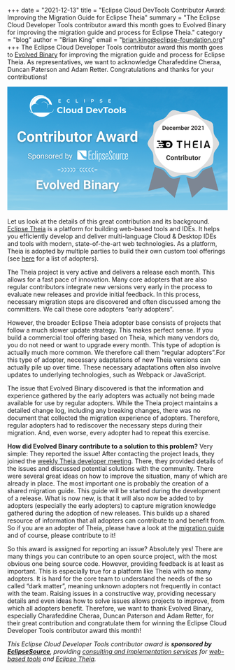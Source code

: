 +++
date = "2021-12-13"
title = "Eclipse Cloud DevTools Contributor Award: Improving the Migration Guide for Eclipse Theia"
summary = "The Eclipse Cloud Developer Tools contributor award this month goes to Evolved Binary for improving the migration guide and process for Eclipse Theia."
category = "blog"
author = "Brian King"
email = "brian.king@eclipse-foundation.org"
+++
The Eclipse Cloud Developer Tools contributor award this month goes to [Evolved Binary](https://www.evolvedbinary.com/) for improving the migration guide and process for Eclipse Theia. As representatives, we want to acknowledge Charafeddine Cheraa, Duncan Paterson and Adam Retter. Congratulations and thanks for your contributions!

![Contributor Award to Evolved Binary](images/tcotm202112.png)

Let us look at the details of this great contribution and its background. [Eclipse Theia](https://theia-ide.org/) is a platform for building web-based tools and IDEs. It helps you efficiently develop and deliver multi-language Cloud & Desktop IDEs and tools with modern, state-of-the-art web technologies. As a platform, Theia is adopted by multiple parties to build their own custom tool offerings (see [here](https://theia-ide.org/) for a list of adopters).

The Theia project is very active and delivers a release each month. This allows for a fast pace of innovation. Many core adopters that are also regular contributors integrate new versions very early in the process to evaluate new releases and provide initial feedback. In this process, necessary migration steps are discovered and often discussed among the committers. We call these core adopters “early adopters”.

However, the broader Eclipse Theia adopter base consists of projects that follow a much slower update strategy. This makes perfect sense. If you build a commercial tool offering based on Theia, which many vendors do, you do not need or want to upgrade every month. This type of adoption is actually much more common. We therefore call them “regular adopters”.For this type of adopter, necessary adaptations of new Theia versions can actually pile up over time. These necessary adaptations often also involve updates to underlying technologies, such as Webpack or JavaScript. 

The issue that Evolved Binary discovered is that the information and experience gathered by the early adopters was actually not being made available for use by regular adopters. While the Theia project maintains a detailed change log, including any breaking changes, there was no document that collected the migration experience of adopters. Therefore, regular adopters had to rediscover the necessary steps during their migration. And, even worse, every adopter had to repeat this exercise.

**How did Evolved Binary contribute to a solution to this problem?**
Very simple: They reported the issue! After contacting the project leads, they joined the [weekly Theia developer meeting](https://github.com/eclipse-theia/theia/wiki/Dev-Meetings). There, they provided details of the issues and discussed potential solutions with the community. There were several great ideas on how to improve the situation, many of which are already in place. The most important one is probably the creation of a shared migration guide. This guide will be started during the development of a release. What is now new, is that it will also now be added to by adopters (especially the early adopters) to capture migration knowledge gathered during the adoption of new releases. This builds up a shared resource of information that all adopters can contribute to and benefit from. So if you are an adopter of Theia, please have a look at the [migration guide](https://github.com/eclipse-theia/theia/blob/master/doc/Migration.md) and of course, please contribute to it!

So this award is assigned for reporting an issue? Absolutely yes! There are many things you can contribute to an open source project, with the most obvious one being source code. However, providing feedback is at least as important. This is especially true for a platform like Theia with so many adopters. It is hard for the core team to understand the needs of the so called “dark matter”, meaning unknown adopters not frequently in contact with the team. Raising issues in a constructive way, providing necessary details and even ideas how to solve issues allows projects to improve, from which all adopters benefit. Therefore, we want to thank Evolved Binary, especially Charafeddine Cheraa, Duncan Paterson and Adam Retter, for their great contribution and congratulate them for winning the Eclipse Cloud Developer Tools contributor award this month!

*This Eclipse Cloud Developer Tools contributor award is **sponsored by [EclipseSource](https://eclipsesource.com/)**, providing [consulting and implementation services](https://eclipsesource.com/services/tools/) for [web-based tools](https://eclipsesource.com/web-and-cloud-based-tools/) and [Eclipse Theia](https://eclipsesource.com/technology/eclipse-theia/).*
